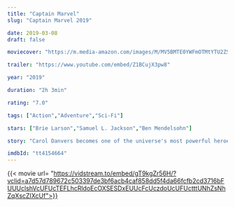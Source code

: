 ```yaml
---
title: "Captain Marvel"
slug: "Captain Marvel 2019"

date: 2019-03-08
draft: false

moviecover: "https://m.media-amazon.com/images/M/MV5BMTE0YWFmOTMtYTU2ZS00ZTIxLWE3OTEtYTNiYzBkZjViZThiXkEyXkFqcGdeQXVyODMzMzQ4OTI@._V1_SY1000_CR0,0,675,1000_AL_.jpg"

trailer: "https://www.youtube.com/embed/Z1BCujX3pw8"

year: "2019"

duration: "2h 3min"

rating: "7.0"

tags: ["Action","Adventure","Sci-Fi"]

stars: ["Brie Larson","Samuel L. Jackson","Ben Mendelsohn"]

story: "Carol Danvers becomes one of the universe's most powerful heroes when Earth is caught in the middle of a galactic war between two alien races. "

imdbId: "tt4154664"
---
```


{{< movie url= "https://vidstream.to/embed/gT9kgZr56H/?vclid=a7d57d789672c503397de3bf6acb4caf858dd5f4da66fcfb2cd3716bFUUUclshVcUFUcTEFLhcRldoEcOXSESDxEUUcFcUczdoUcUFUctttUNhZsNhZqXscZIXcUf">}}
